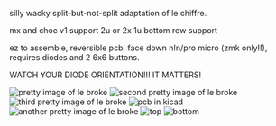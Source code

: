 silly wacky split-but-not-split adaptation of le chiffre.

mx and choc v1 support
2u or 2x 1u bottom row support

ez to assemble, reversible pcb, face down n!n/pro micro (zmk only!!), requires diodes and 2 6x6 buttons.

WATCH YOUR DIODE ORIENTATION!!! IT MATTERS!

![pretty image of le broke](https://github.com/turnisaa-sgtworms/le-broke/blob/main/images/case%20top.jpg)
![second pretty image of le broke](https://github.com/turnisaa-sgtworms/le-broke/blob/main/images/PXL_20250616_201934272.jpg?raw=true)
![third pretty image of le broke](https://github.com/turnisaa-sgtworms/le-broke/blob/main/images/case.jpg)
![pcb in kicad](https://github.com/turnisaa-sgtworms/le-broke/blob/main/images/pcb.png?raw=true)
![another pretty image of le broke](https://github.com/turnisaa-sgtworms/le-broke/blob/main/images/PXL_20250616_202051177.jpg?raw=true)
![top](https://github.com/turnisaa-sgtworms/le-broke/blob/main/images/PXL_20250616_200147241.jpg?raw=true)
![bottom](https://github.com/turnisaa-sgtworms/le-broke/blob/main/images/PXL_20250616_200328543.jpg?raw=true)

